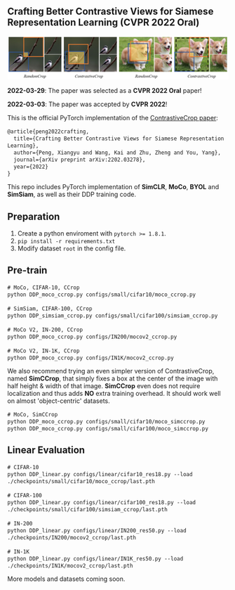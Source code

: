 ## Crafting Better Contrastive Views for Siamese Representation Learning (CVPR 2022 Oral)

<img src="figs/motivation.png"> 

**2022-03-29**: The paper was selected as a **CVPR 2022 Oral** paper!

**2022-03-03**: The paper was accepted by **CVPR 2022**!

This is the official PyTorch implementation of the [ContrastiveCrop paper](https://arxiv.org/abs/2202.03278):
```
@article{peng2022crafting,
  title={Crafting Better Contrastive Views for Siamese Representation Learning},
  author={Peng, Xiangyu and Wang, Kai and Zhu, Zheng and You, Yang},
  journal={arXiv preprint arXiv:2202.03278},
  year={2022}
}
```
This repo includes PyTorch implementation of **SimCLR**, **MoCo**, **BYOL** and **SimSiam**, as well as their DDP training code.
## Preparation
1. Create a python enviroment with `pytorch >= 1.8.1`.
2. `pip install -r requirements.txt`
3. Modify dataset `root` in the config file.

## Pre-train
```
# MoCo, CIFAR-10, CCrop
python DDP_moco_ccrop.py configs/small/cifar10/moco_ccrop.py

# SimSiam, CIFAR-100, CCrop
python DDP_simsiam_ccrop.py configs/small/cifar100/simsiam_ccrop.py

# MoCo V2, IN-200, CCrop
python DDP_moco_ccrop.py configs/IN200/mocov2_ccrop.py

# MoCo V2, IN-1K, CCrop
python DDP_moco_ccrop.py configs/IN1K/mocov2_ccrop.py
```
We also recommend trying an even simpler version of ContrastiveCrop, named **SimCCrop**, 
that simply fixes a box at the center of the image with half height & width of that image.
**SimCCrop** even does not require localization and thus adds **NO** extra training overhead.
It should work well on almost 'object-centric' datasets.
```
# MoCo, SimCCrop
python DDP_moco_ccrop.py configs/small/cifar10/moco_simccrop.py
python DDP_moco_ccrop.py configs/small/cifar100/moco_simccrop.py
```

## Linear Evaluation
```
# CIFAR-10
python DDP_linear.py configs/linear/cifar10_res18.py --load ./checkpoints/small/cifar10/moco_ccrop/last.pth

# CIFAR-100
python DDP_linear.py configs/linear/cifar100_res18.py --load ./checkpoints/small/cifar100/simsiam_ccrop/last.pth

# IN-200 
python DDP_linear.py configs/linear/IN200_res50.py --load ./checkpoints/IN200/mocov2_ccrop/last.pth

# IN-1K
python DDP_linear.py configs/linear/IN1K_res50.py --load ./checkpoints/IN1K/mocov2_ccrop/last.pth
```

More models and datasets coming soon.
